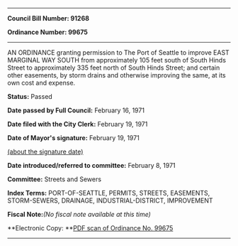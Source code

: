 

********

**Council Bill Number: 91268**
   
**Ordinance Number: 99675**
********

 AN ORDINANCE granting permission to The Port of Seattle to improve EAST MARGINAL WAY SOUTH from approximately 105 feet south of South Hinds Street to approximately 335 feet north of South Hinds Street; and certain other easements, by storm drains and otherwise improving the same, at its own cost and expense.

**Status:** Passed
   
**Date passed by Full Council:** February 16, 1971
   
**Date filed with the City Clerk:** February 19, 1971
   
**Date of Mayor's signature:** February 19, 1971
   
[(about the signature date)](/~public/approvaldate.htm)
   
   
   
**Date introduced/referred to committee:** February 8, 1971
   
**Committee:** Streets and Sewers
   
   
**Index Terms:** PORT-OF-SEATTLE, PERMITS, STREETS, EASEMENTS, STORM-SEWERS, DRAINAGE, INDUSTRIAL-DISTRICT, IMPROVEMENT

**Fiscal Note:**_(No fiscal note available at this time)_

**Electronic Copy: **[PDF scan of Ordinance No. 99675](/~archives/Ordinances/Ord_99675.pdf)

********

